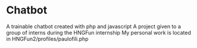 # Chatbot
A trainable chatbot created with php and javascript
A project given to a group of interns during the HNGFun internship
My personal work is located in HNGFun2/profiles/paulofili.php
